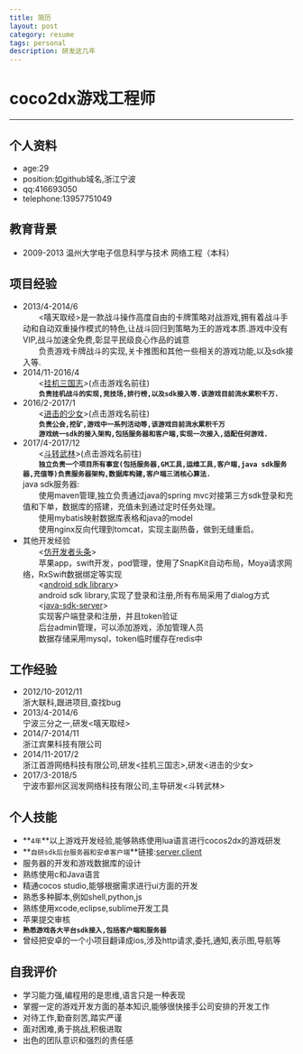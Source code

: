 ```yaml
---
title: 简历
layout: post
category: resume
tags: personal
description: 研发这几年
---
```


# coco2dx游戏工程师

------
## 个人资料
* age:29
* position:如github域名,浙江宁波
* qq:416693050
* telephone:13957751049

## 教育背景
* 2009-2013 温州大学电子信息科学与技术 网络工程（本科）

## 项目经验

* 2013/4-2014/6<br>
&emsp;&emsp;<嘻天取经>是一款战斗操作高度自由的卡牌策略对战游戏,拥有着战斗手动和自动双重操作模式的特色,让战斗回归到策略为王的游戏本质.游戏中没有VIP,战斗加速全免费,彰显平民级良心作品的诚意<br>
&emsp;&emsp;负责游戏卡牌战斗的实现,关卡推图和其他一些相关的游戏功能,以及sdk接入等.<br>
* 2014/11-2016/4<br>
&emsp;&emsp;<[挂机三国志](http://www.9game.cn/ttgz/)>(点击游戏名前往)<br>
&emsp;&emsp;**`负责挂机战斗的实现,竞技场,排行榜,以及sdk接入等.该游戏目前流水累积千万.`**
* 2016/2-2017/1<br>
&emsp;&emsp;<[进击的少女](http://www.9game.cn/jjdsn/)>(点击游戏名前往)<br>
&emsp;&emsp;**`负责公会,挖矿,游戏中一系列活动等,该游戏目前流水累积千万`**<br>
&emsp;&emsp;**`游戏统一sdk的接入架构,包括服务器和客户端,实现一次接入,适配任何游戏.`**
* 2017/4-2017/12<br>
&emsp;&emsp;<[斗转武林](http://www.9game.cn/dzwl/)>(点击游戏名前往)<br>
&emsp;&emsp;**`独立负责一个项目所有事宜(包括服务器,GM工具,运维工具,客户端,java sdk服务器,充值等)负责服务器架构,数据库构建,客户端三消核心算法.`**<br>
java sdk服务器:<br>
&emsp;&emsp;使用maven管理,独立负责通过java的spring mvc对接第三方sdk登录和充值和下单，数据库的搭建，充值未到通过定时任务处理。<br>
&emsp;&emsp;使用mybatis映射数据库表格和java的model<br>
&emsp;&emsp;使用nginx反向代理到tomcat，实现主副热备，做到无缝重启。<br>
* 其他开发经验<br>
&emsp;&emsp;<[仿开发者头条](https://github.com/zhjzjnb/develop_head)><br>
&emsp;&emsp;苹果app，swift开发，pod管理，使用了SnapKit自动布局，Moya请求网络，RxSwift数据绑定等实现<br>
&emsp;&emsp;<[android sdk library](https://github.com/zhjzjnb/android_zsdk)><br>
&emsp;&emsp;android sdk library,实现了登录和注册,所有布局采用了dialog方式<br>
&emsp;&emsp;<[java-sdk-server](https://github.com/zhjzjnb/sdk-server)><br>
&emsp;&emsp;实现客户端登录和注册，并且token验证<br>
&emsp;&emsp;后台admin管理，可以添加游戏，添加管理人员<br>
&emsp;&emsp;数据存储采用mysql，token临时缓存在redis中<br>


## 工作经验
* 2012/10-2012/11<br>浙大联科,跟进项目,查找bug
* 2013/4-2014/6<br>宁波三分之一,研发<嘻天取经>
* 2014/7-2014/11<br>浙江宾果科技有限公司
* 2014/11-2017/2<br>浙江首游网络科技有限公司,研发<挂机三国志>,研发<进击的少女>
* 2017/3-2018/5<br>宁波市鄞州区润发网络科技有限公司,主导研发<斗转武林>

## 个人技能
* **`4年`**以上游戏开发经验,能够熟练使用lua语言进行cocos2dx的游戏研发
* **`自研sdk后台服务器和安卓客户端`**链接:[server](https://github.com/zhjzjnb/sdk-server),[client](https://github.com/zhjzjnb/android_zsdk)
* 服务器的开发和游戏数据库的设计
* 熟练使用c和Java语言
* 精通cocos studio,能够根据需求进行ui方面的开发
* 熟悉多种脚本,例如shell,python,js
* 熟练使用xcode,eclipse,sublime开发工具
* 苹果提交审核
* **`熟悉游戏各大平台sdk接入,包括客户端和服务器`**
* 曾经把安卓的一个小项目翻译成ios,涉及http请求,委托,通知,表示图,导航等

## 自我评价
* 学习能力强,编程用的是思维,语言只是一种表现
* 掌握一定的游戏开发方面的基本知识,能够很快接手公司安排的开发工作
* 对待工作,勤奋刻苦,踏实严谨
* 面对困难,勇于挑战,积极进取
* 出色的团队意识和强烈的责任感


